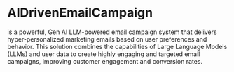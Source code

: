 # AIDrivenEmailCampaign
is a powerful, Gen AI LLM-powered email campaign system that delivers hyper-personalized marketing emails based on user preferences and behavior. This solution combines the capabilities of Large Language Models (LLMs) and user data to create highly engaging and targeted email campaigns, improving customer engagement and conversion rates.
